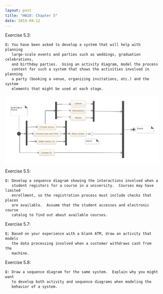 ```yaml
---
layout: post
title: "HW10: Chapter 5"
date: 2019-09-12
---
```


  Exercise 5.3:

    Q: You have been asked to develop a system that will help with planning
       large-scale events and parties such as weddings, graduation celebrations,
       and birthday parties.  Using an activity diagram, model the process
       context for such a system that shows the activities involved in planning
       a party (booking a venue, organizing invitations, etc.) and the system
       elements that might be used at each stage.

![diagram](https://github.com/ilally93/ilally93.github.io/blob/master/photos/ch5-3-activity-diagram.png?raw=true)

  Exercise 5.5:

    Q: Develop a sequence diagram showing the interactions involved when a
       student registers for a course in a university.  Courses may have limited
       enrollment, so the registration process must include checks that places
       are available.  Assume that the student accesses and electronic course
       catalog to find out about available courses.


  Exercise 5.7:

    Q: Based on your experience with a blank ATM, draw an activity that models
       the data processing involved when a customer withdraws cash from the
       machine.



  Exercise 5.8:

    Q: Draw a sequence diagram for the same system.  Explain why you might want
       to develop both activity and sequence diagrams when modeling the
       behavior of a system.
